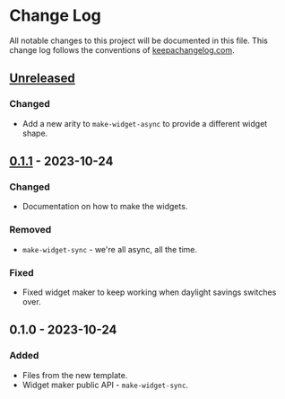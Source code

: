 # Change Log
All notable changes to this project will be documented in this file. This change log follows the conventions of [keepachangelog.com](http://keepachangelog.com/).

## [Unreleased]
### Changed
- Add a new arity to `make-widget-async` to provide a different widget shape.

## [0.1.1] - 2023-10-24
### Changed
- Documentation on how to make the widgets.

### Removed
- `make-widget-sync` - we're all async, all the time.

### Fixed
- Fixed widget maker to keep working when daylight savings switches over.

## 0.1.0 - 2023-10-24
### Added
- Files from the new template.
- Widget maker public API - `make-widget-sync`.

[Unreleased]: https://sourcehost.site/your-name/advent_of_code_2023/compare/0.1.1...HEAD
[0.1.1]: https://sourcehost.site/your-name/advent_of_code_2023/compare/0.1.0...0.1.1
